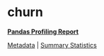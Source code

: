 # churn

[**Pandas Profiling Report**](https://epistasislab.github.io/pmlb/profile/churn.html)

[Metadata](metadata.yaml) | [Summary Statistics](summary_stats.tsv)

